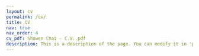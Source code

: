 ```yaml
---
layout: cv
permalink: /cv/
title: CV
nav: true
nav_order: 4
cv_pdf: Shuwen Chai - C.V..pdf
description: This is a description of the page. You can modify it in 'pages/_cv.md'. You can also change or remove the top pdf download button.
---
```

